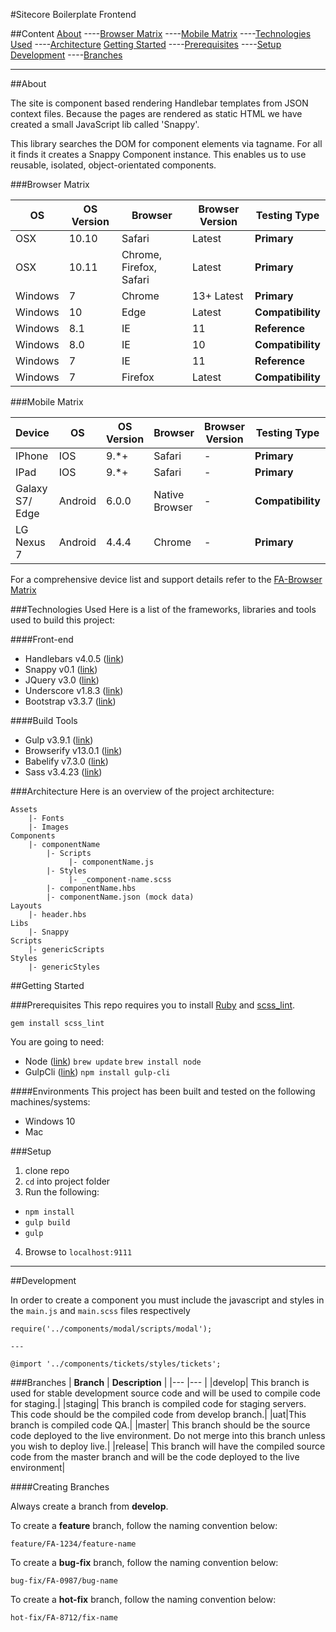 
#Sitecore Boilerplate Frontend

##Content
[About](#About)
----[Browser Matrix](#BrowserMatrix)
----[Mobile Matrix](#MobileMatrix)
----[Technologies Used](#TechnologiesUsed)
----[Architecture](#Architecture)
[Getting Started](#GettingStarted)
----[Prerequisites](#Prerequisites)
----[Setup](#Setup)
[Development](#Development)
----[Branches](#Branches)

----------

##<a name="About"></a>About

The site is component based rendering Handlebar templates from JSON context files.
Because the pages are rendered as static HTML we have created a small JavaScript lib called 'Snappy'.

This library searches the DOM for component elements via tagname. For all it finds it creates a Snappy Component instance. This enables us to use reusable, isolated, object-orientated components.


###<a name="BrowserMatrix"></a>Browser Matrix

| **OS**  | **OS Version**  |**Browser**| **Browser Version** | **Testing Type** |
|---      |---              |---        |---                  |---               |
|OSX  | 10.10              |  Safari     | Latest        | **Primary**             |
|OSX  | 10.11              |  Chrome, Firefox, Safari     | Latest        | **Primary**             |
|Windows  | 7              |  Chrome     | 13+ Latest        | **Primary**             |
|Windows  | 10              |  Edge     | Latest        | **Compatibility**             |
|Windows  | 8.1               |  IE       | 11                  | **Reference**             |
|Windows  | 8.0               |  IE       | 10                  | **Compatibility**             |
|Windows  | 7               |  IE       | 11                  | **Reference**             |
|Windows  | 7               |  Firefox       | Latest                  | **Compatibility**             |

###<a name="MobileMatrix"></a>Mobile Matrix

| **Device**  | **OS**  | **OS Version**  |**Browser**| **Browser Version** | **Testing Type** |
|---   |---   |---              |---        |---                  |---               |
|IPhone       | IOS     |  9.*+           | Safari    | -|**Primary** |
|IPad| IOS     |  9.*+           | Safari    | -|**Primary** |
|Galaxy S7/ Edge| Android |  6.0.0           | Native Browser | -|**Compatibility** |
|LG Nexus 7| Android |  4.4.4           | Chrome | -|**Primary** |

For a comprehensive device list and support details refer to the [FA-Browser Matrix](https://docs.google.com/spreadsheets/d/1-codgdXDtsO7U361iD77taoYk4RY2KyPK2CtArwT6es)


###<a name="TechnologiesUsed"></a>Technologies Used
Here is a list of the frameworks, libraries and tools used to build this project:

####Front-end

* Handlebars v4.0.5 ([link](https://github.com/wycats/handlebars.js/))
* Snappy v0.1 ([link](https://github.com/stuhuntington/snappyjs))
* JQuery v3.0 ([link](https://github.com/jquery/jquery))
* Underscore v1.8.3 ([link](https://github.com/jashkenas/underscore))
* Bootstrap v3.3.7 ([link](http://getbootstrap.com))


####Build Tools

* Gulp v3.9.1 ([link](https://github.com/gulpjs/gulp))
* Browserify v13.0.1 ([link](example))
* Babelify v7.3.0 ([link](https://github.com/babel/babelify))
* Sass v3.4.23 ([link](https://github.com/sass/sass))

###<a name="Architecture"></a>Architecture
Here is an overview of the project architecture:

```
Assets
    |- Fonts
    |- Images
Components
    |- componentName
        |- Scripts
             |- componentName.js
        |- Styles
             |- _component-name.scss
        |- componentName.hbs
        |- componentName.json (mock data)
Layouts
    |- header.hbs
Libs
    |- Snappy
Scripts
    |- genericScripts
Styles
    |- genericStyles
```

##<a name="GettingStarted"></a>Getting Started

###<a name="Prerequisites"></a>Prerequisites
This repo requires you to install [Ruby](https://www.ruby-lang.org/en/downloads/) and [scss_lint](https://github.com/brigade/scss-lint).

`gem install scss_lint`

 You are going to need:

 * Node  ([link](https://nodejs.org/en/)) `brew update` `brew install node`
 * GulpCli ([link](https://www.npmjs.com/package/gulp-cli)) `npm install gulp-cli`

####Environments
This project has been built and tested on the following machines/systems:

* Windows 10
* Mac

###<a name="Setup"></a>Setup
1. clone repo
2. `cd` into project folder
3.  Run the following:
 * `npm install`
 * `gulp build`
 * `gulp`
4. Browse to `localhost:9111`

----------

##<a name="Development"></a>Development

In order to create a component you must include the javascript and styles in the `main.js` and `main.scss` files respectively

```
require('../components/modal/scripts/modal');

---

@import '../components/tickets/styles/tickets';

```

###<a name="Branches"></a>Branches
| **Branch** | **Description**  |
|---      |---              |
|develop| This branch is used for stable development source code and will be used to compile code for staging.|
|staging| This branch is compiled code for staging servers. This code should be the compiled code from develop branch.|
|uat|This branch is compiled code QA.|
|master| This branch should be the source code deployed to the live environment. Do not merge into this branch unless you wish to deploy live.|
|release| This branch will have the compiled source code from the master branch and will be the code deployed to the live environment|

####Creating Branches

Always create a branch from **develop**.

To create a **feature** branch, follow the naming convention below:
```
feature/FA-1234/feature-name
```

To create a **bug-fix** branch, follow the naming convention below:
```
bug-fix/FA-0987/bug-name
```

To create a **hot-fix** branch, follow the naming convention below:
```
hot-fix/FA-8712/fix-name
```
